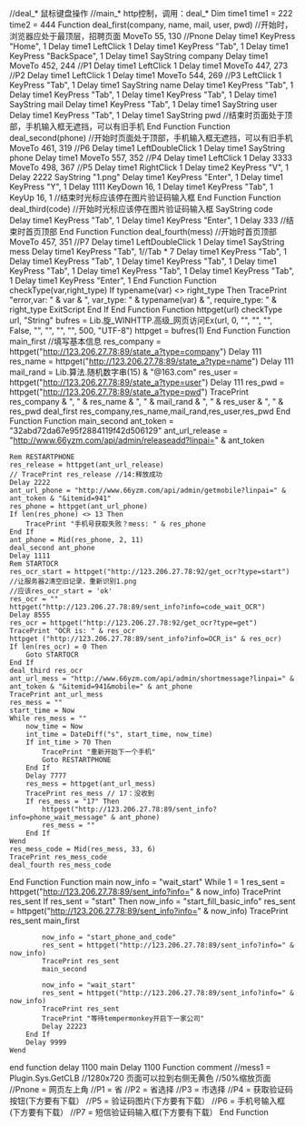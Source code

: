 //deal_* 鼠标键盘操作
//main_* http控制，调用：deal_*
Dim time1
time1 = 222
time2 = 444
Function deal_first(company, name, mail, user, pwd)
	//开始时，浏览器应处于最顶层，招聘页面
	MoveTo 55, 130 //Pnone
	Delay time1
	KeyPress "Home", 1
	Delay time1
	LeftClick 1
	Delay time1
	KeyPress "Tab", 1
	Delay time1
	KeyPress "BackSpace", 1
	Delay time1
	SayString company
	Delay time1
	MoveTo 452, 244 //P1
	Delay time1
	LeftClick 1
	Delay time1
	MoveTo 447, 273 //P2
	Delay time1
	LeftClick 1
	Delay time1
	MoveTo 544, 269 //P3
	LeftClick 1
	KeyPress "Tab", 1
	Delay time1
	SayString name
	Delay time1
	KeyPress "Tab", 1
	Delay time1
	KeyPress "Tab", 1
	Delay time1
	KeyPress "Tab", 1
	Delay time1
	SayString mail
	Delay time1
	KeyPress "Tab", 1
	Delay time1
	SayString user
	Delay time1
	KeyPress "Tab", 1
	Delay time1
	SayString pwd
	//结束时页面处于顶部，手机输入框无遮挡，可以有旧手机
End Function
Function deal_second(phone)
	//开始时页面处于顶部，手机输入框无遮挡，可以有旧手机
	MoveTo 461, 319 //P6
	Delay time1
	LeftDoubleClick 1
	Delay time1
	SayString phone
	Delay time1
	MoveTo 557, 352 //P4
	Delay time1
	LeftClick 1
	Delay 3333
	MoveTo 498, 367 //P5
	Delay time1
	RightClick 1
	Delay time2
	KeyPress "V", 1
	Delay 2222
	SayString "1.png"
	Delay time1
	KeyPress "Enter", 1
	Delay time1
	KeyPress "Y", 1
	Delay 1111
	KeyDown 16, 1
	Delay time1
	KeyPress "Tab", 1
	KeyUp 16, 1
	//结束时光标应该停在图片验证码输入框
End Function
Function deal_third(code)
	//开始时光标应该停在图片验证码输入框
	SayString code
	Delay time1
	KeyPress "Tab", 1
	Delay time1
	KeyPress "Enter", 1
	Delay 333
	//结束时首页顶部
End Function
Function deal_fourth(mess)
	//开始时首页顶部
	MoveTo 457, 351 //P7
	Delay time1
	LeftDoubleClick 1
	Delay time1
	SayString mess
	Delay time1
	KeyPress "Tab", 1//Tab * 7
	Delay time1
	KeyPress "Tab", 1
	Delay time1
	KeyPress "Tab", 1
	Delay time1
	KeyPress "Tab", 1
	Delay time1
	KeyPress "Tab", 1
	Delay time1
	KeyPress "Tab", 1
	Delay time1
	KeyPress "Tab", 1
	Delay time1
	KeyPress "Enter", 1
End Function
Function checkType(var,right_type)
	If typename(var) <> right_type Then 
		TracePrint "error,var: " & var & ", var_type: " & typename(var) & ", require_type: " & right_type
		ExitScript
	End If
End Function
Function httpget(url)
	checkType url, "String"
	bufres = Lib.旋_WINHTTP.高级_网页访问Ex(url, 0, "", "", "", False, "", "", "", "", 500, "UTF-8")
	httpget = bufres(1)
End Function
Function main_first
	//填写基本信息
	res_company = httpget("http://123.206.27.78:89/state_a?type=company")
	Delay 111
	res_name = httpget("http://123.206.27.78:89/state_a?type=name")
	Delay 111
	mail_rand = Lib.算法.随机数字串(15) & "@163.com"
	res_user = httpget("http://123.206.27.78:89/state_a?type=user")
	Delay 111
	res_pwd = httpget("http://123.206.27.78:89/state_a?type=pwd")
	TracePrint res_company & ", " & res_name & ", " & mail_rand & ", " & res_user & ", " & res_pwd
	deal_first res_company,res_name,mail_rand,res_user,res_pwd
End Function
Function main_second
	ant_token = "32abd72da67e95f2884119f42d506129"
	ant_url_release = "http://www.66yzm.com/api/admin/releaseadd?linpai=" & ant_token
	
	Rem RESTARTPHONE	
	res_release = httpget(ant_url_release)
	// TracePrint res_release //14:释放成功
	Delay 2222
	ant_url_phone = "http://www.66yzm.com/api/admin/getmobile?linpai=" & ant_token & "&itemid=941"
	res_phone = httpget(ant_url_phone)
	If len(res_phone) <> 13 Then 
		TracePrint "手机号获取失败？mess: " & res_phone
	End If
	ant_phone = Mid(res_phone, 2, 11) 
	deal_second ant_phone
	Delay 1111
	Rem STARTOCR
	res_ocr_start = httpget("http://123.206.27.78:92/get_ocr?type=start") //让服务器2清空旧记录，重新识别1.png
	//应该res_ocr_start = 'ok'
	res_ocr = ""
	httpget("http://123.206.27.78:89/sent_info?info=code_wait_OCR")
	Delay 8555
	res_ocr = httpget("http://123.206.27.78:92/get_ocr?type=get")
	TracePrint "OCR is: " & res_ocr
	httpget ("http://123.206.27.78:89/sent_info?info=OCR_is" & res_ocr)
	If len(res_ocr) = 0 Then 
		Goto STARTOCR
	End If
	deal_third res_ocr
	ant_url_mess = "http://www.66yzm.com/api/admin/shortmessage?linpai=" & ant_token & "&itemid=941&mobile=" & ant_phone
	TracePrint ant_url_mess
	res_mess = ""
	start_time = Now
	While res_mess = ""
		now_time = Now
		int_time = DateDiff("s", start_time, now_time)
		If int_time > 70 Then 
			TracePrint "重新开始下一个手机"
			Goto RESTARTPHONE
		End If
		Delay 7777
		res_mess = httpget(ant_url_mess)
		TracePrint res_mess // 17：没收到
		If res_mess = "17" Then 
			httpget("http://123.206.27.78:89/sent_info?info=phone_wait_message" & ant_phone)
			res_mess = ""
		End If
	Wend
	res_mess_code = Mid(res_mess, 33, 6)
	TracePrint res_mess_code
	deal_fourth res_mess_code
End Function
Function main
	now_info = "wait_start"
	While 1 = 1
		res_sent = httpget("http://123.206.27.78:89/sent_info?info=" & now_info)
		TracePrint res_sent
		If res_sent = "start" Then 
			now_info = "start_fill_basic_info"
			res_sent = httpget("http://123.206.27.78:89/sent_info?info=" & now_info)
			TracePrint res_sent
			main_first
			
			now_info = "start_phone_and_code"
			res_sent = httpget("http://123.206.27.78:89/sent_info?info=" & now_info)
			TracePrint res_sent
			main_second 
			
			now_info = "wait_start"
			res_sent = httpget("http://123.206.27.78:89/sent_info?info=" & now_info)
			TracePrint res_sent
			TracePrint "等待tempermonkey开启下一家公司"
			Delay 22223
		End If
		Delay 9999
	Wend
end function
delay 1100
main
Delay 1100
Function comment
//mess1 = Plugin.Sys.GetCLB
//1280x720 页面可以拉到右侧无黄色
//50%缩放页面
//Pnone = 网页左上角
//P1 = 省
//P2 = 省选择
//P3 = 市选择
//P4 = 获取验证码按钮(下方要有下载）
//P5 = 验证码图片(下方要有下载）
//P6 = 手机号输入框(下方要有下载）
//P7 = 短信验证码输入框(下方要有下载）
End Function
